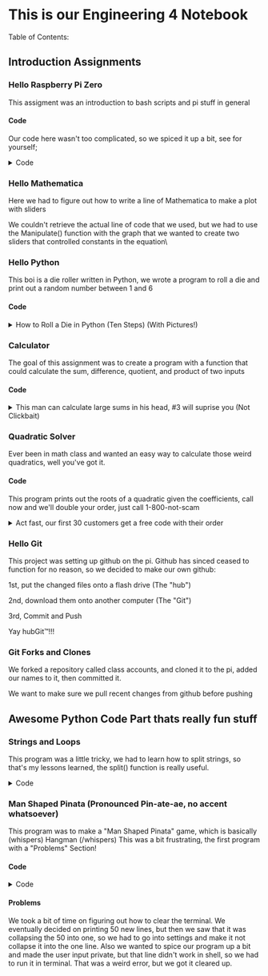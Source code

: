 # This is our Engineering 4 Notebook
Table of Contents:

## Introduction Assignments
### Hello Raspberry Pi Zero
This assigment was an introduction to bash scripts and pi stuff in general
#### Code
Our code here wasn't too complicated, so we spiced it up a bit, see for yourself;
<details>
  <summary>Code</summary>
	
```
#!/bin/bash
str="Hello World!" #declares the string
for i in {1..10} #run the loop 10 times
do
str="$str $str" #concatenates the string with itself, doubles length
echo $str #prints the final (massive) string to the terminal
done

```

</details>

### Hello Mathematica
Here we had to figure out how to write a line of Mathematica to make a plot with sliders

We couldn't retrieve the actual line of code that we used, but we had to use the Manipulate() function with the graph that we wanted to create two sliders that controlled constants in the equation\

### Hello Python
This boi is a die roller written in Python, we wrote a program to roll a die and print out a random number between 1 and 6

#### Code

<details>
  <summary>How to Roll a Die in Python (Ten Steps) (With Pictures!)</summary>
  
```python
  
#Automatic Dice Roller
#Written by David and Miles

import random

print("Automatic Dice Roller")
print("Enter to Roll, x to exit")
while(True): #loop that runs forever
    x = input("Roll the Dice")
    if(x == ""):
        print(random.randint(1,6)) #generates random int 1-6
    elif(x == "x"): #conditional to kill program
        print("Done already?")
        raise SystemExit
```

</details>

### Calculator
The goal of this assignment was to create a program with a function that could calculate the sum, difference, quotient, and product of two inputs

#### Code

<details>
  <summary> This man can calculate large sums in his head, #3 will suprise you (Not Clickbait)</summary>
  
```python
#Calculator
#Written By David and Miles

print("x to exit")

def doMath(first, second, operation): #function to do math
    num = 0 #variable to be output
    if(operation == 1): #addition
        num = first+second 
    if(operation == 2): #subtraction
        num = first-second
    if(operation == 3): #multiplication
        num = first*second
    if(operation == 4): #division, rounded to two decimals
        num = round(first/second, 2)
    if(operation == 5): #modulus
        num = int(first)%int(second)
    return num
while(True):
    numOne = input("First Number") 
    numTwo = input("Second Number")
    if(numOne == 'x' or numTwo == 'x'):#exit condition
        raise SystemExit
    #calls to doMath to get outputs
    print("Sum:\t\t" + str(doMath(float(numOne), float(numTwo), 1)))
    print("Difference:\t" + str(doMath(float(numOne), float(numTwo), 2)))
    print("Product:\t" + str(doMath(float(numOne), float(numTwo), 3))) 
    print("Quotient:\t" + str(doMath(float(numOne), float(numTwo), 4)))
    print("Modulo:\t\t" + str(doMath(float(numOne), float(numTwo), 5)))
    
```
  
</details>

### Quadratic Solver

Ever been in math class and wanted an easy way to calculate those weird quadratics, well you've got it.

#### Code
This program prints out the roots of a quadratic given the coefficients, call now and we'll double your order, just call 1-800-not-scam

<details>
  <summary>Act fast, our first 30 customers get a free code with their order</summary>
  
```python
#Quadratic Solver
#Written by David and Miles
import math
print("x to exit")
print("Quadratic Solver,  \nEnter coefficients for ax^2 + bx + c = 0")

#Calculate the roots of the function given coefficients

def rootCalc(fna, fnb, fnc):
    #Calculate the Discriminant
    fnD = fnb**2 - 4*fna*fnc
    #if its more than 0, calculate two roots
    if(fnD>0):
        fnD = math.sqrt(fnD)
        roots = [round(-(b+fnD)/(2*a), 3), round((-b+fnD)/(2*a), 3)]
    #if the Discriminant is zero, calculate one root
    elif(fnD == 0):
        fnD = math.sqrt(fnD)
        roots = [round(-b/(2*a), 3)]
    #otherwise, it has no real roots
    else:
        roots = ["No Real Roots"]
    return roots
while(True):
    #ask for a, b, and c inputs
    a = input("Input a for ax^2 ")
    b = input("Input b for bx ")
    c = input("Input c for c ")
    #if a coefficient is entered as x,
    #end the program, otherwise calculate the roots
    if(a!="x" and b!="x" and c!="x"):
        a = float(a)
        b = float(b)
        c = float(c)
        newRoots = rootCalc(float(a), float(b), float(c))
        #print out all elements in the newRoots array
        print("Roots: "+str(newRoots[0:]))
    else:
        raise SystemExit
        
```
 
 </details>
 
 ### Hello Git
This project was setting up github on the pi. Github has sinced ceased to function for no reason, so we decided to make our own github:

1st, put the changed files onto a flash drive (The "hub")

2nd, download them onto another computer (The "Git")

3rd, Commit and Push

Yay hubGit™!!!

### Git Forks and Clones
We forked a repository called class accounts, and cloned it to the pi, added our names to it, then committed it.

We want to make sure we pull recent changes from github before pushing

## Awesome Python Code Part thats really fun stuff

### Strings and Loops
This program was a little tricky, we had to learn how to split strings, so that's my lessons learned, the split() function is really useful.

<details>
  <summary>Code</summary>
	
```python   
#Strings and Loops
#Written By David and Miles
while(True):
	#Get a User Input
    sentence = input("Enter a Sentence: ")
    #Split the Input by Spaces
    splitsentence = sentence.split()

    for n in range(len(splitsentence)):
	#if the sentence is over, end the system
	if (splitsentence[n] == "-1"):
		raise SystemExit
	#Otherwise, print out each character in the string
	for x in range(len(splitsentence[n])):
	    print(splitsentence[n][x])
	#print a - between words
	print("-")
 ```
  
</details>
  
### Man Shaped Pinata (Pronounced Pin-ate-ae, no accent whatsoever)
This program was to make a "Man Shaped Pinata" game, which is basically (whispers) Hangman (/whispers) This was a bit frustrating, the first program with a "Problems" Section!

#### Code
<details>
  <summary>Code</summary>
	
```python
#Man Shaped Pinata word guessing game
#Written by David and Miles
import getpass
#Define how one makes the man shaped pinata
MSP = "---" + u'\u2510' + "\n   O\n   |\n  /|\\\n   |\n  / \\"
def main():
    #x is the number of characters in the man shaped pinata to print
    x = 4

    #get the word
    word = getpass.getpass("Player 1, what is the word? ")
    wordArr = word.split()
    guessList = []
    #Clear the terminal
    print("\n"*50)
    guessNum = 0
    workingWord = ""
    spacesAfter = 0
    #get the "working word" which is how much player two has guessed
    for n in wordArr:
	workingWord += "-"*len(n)+" "
    #put the word into lowercase
    word = word.lower()
    #while guesses is less than 8 and the words havent been guessed
    while (workingWord.split() != word.split() and guessNum < 8):
	#clear screen, print out the Man shaped pinata, print the amount that
	#has been guessed followed by the letters that have been guessed
	print("\n"*50)
	print(MSP[:x]+"\n"*(5-spacesAfter))
	guessCorrect = False
	print((workingWord))
	print("Previously guessed: " + ", ".join(guessList))
	guess = raw_input("Player 2, guess a letter ").lower()
	isUsed = True
	while(isUsed):
	    isUsed = False
	    #if n has already been guessed, give them another shot
	    for n in guessList:
		if(n == guess):
		    isUsed = True
	    if(not isUsed):
		guessList.append(guess)
	    else:
		print("Already Guessed FOOL")
		guess = raw_input("Player 2, guess a letter AGAIN ").lower()
	#if the letter is in the word, change working word to have that letter
	#in the right place, otherwise ...
	for n in range(len(workingWord)-1):
	    if (guess == word[n]):
		workingList = list(workingWord)
		workingList[n] = guess
		workingWord = "".join(workingList)
		guessCorrect = True
	if(guess.split() == word.split()):
	    workingWord = word
	    guessCorrect = True
	#... Otherwise add to x so that the next piece is revealed
	if (guessCorrect == False):
	    guessNum+=1
	    if(guessNum == 7 or guessNum == 3):
		x+=4
		spacesAfter +=1
	    elif(guessNum == 4 or guessNum == 5):
		x+=1
	    elif(guessNum == 8):
		x+=2
	    else:
		spacesAfter +=1
		x += 5
    #Win conditions, the word has been guessed, player two wins
    #too many guesses, player one wins
    if(workingWord.split() == word.split()):
	print("Player Two wins, the word was: "+word)
    else:
	print(MSP)
	print("Player One wins, the word was: "+word)
    #see if they want to play again
    playAgain = raw_input("Play Again y/n ")
    if(playAgain == "y"):
	main()
    else:
	raise SystemExit
main()
```
  
</details>

#### Problems
We took a bit of time on figuring out how to clear the terminal. We eventually decided on printing 50 new lines, but then we saw that it was collapsing the 50 into one, so we had to go into settings and make it not collapse it into the one line. Also we wanted to spice our program up a bit and made the user input private, but that line didn't work in shell, so we had to run it in terminal. That was a weird error, but we got it cleared up.
